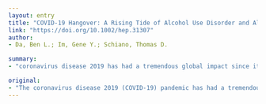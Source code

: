 ```yaml
---
layout: entry
title: "COVID-19 Hangover: A Rising Tide of Alcohol Use Disorder and Alcohol-Associated Liver Disease"
link: "https://doi.org/10.1002/hep.31307"
author:
- Da, Ben L.; Im, Gene Y.; Schiano, Thomas D.

summary:
- "coronavirus disease 2019 has had a tremendous global impact since it began in November of 2019. There are concerns that the COVID-19 pandemic will not affect all equally and some populations will be particularly vulnerable. Relevant to liver disease, patients with alcohol use disorder (AUD) and alcohol-associated liver disease (ALD) may be amongst the populations that are the most severely impacted."

original:
- "The coronavirus disease 2019 (COVID-19) pandemic has had a tremendous global impact since it began in November of 2019. However, there are concerns that the COVID-19 pandemic will not affect all equally and some populations will be particularly vulnerable. Relevant to liver disease, patients with alcohol use disorder (AUD) and alcohol-associated liver disease (ALD) may be amongst the populations that are the most severely impacted. The reasons for this include being at a higher risk of severe COVID-19 infection due to a depressed immune system and high-risk underlying comorbidities, the injurious effect of COVID-19 on the liver, the inability to attend regular visits with providers, diversion of hospital resources, and social isolation leading to psychological decompensation and increased drinking or relapse. As a result, we fear that there will be a dramatic rising tide of alcohol relapse, admissions for decompensated ALD, and an increase in newly diagnosed patients with AUD/ALD post-COVID-19 pandemic. Liver centers should implement pre-emptive strategies such as telehealth and aggressive patient outreach programs now to curb this anticipated problem. Liver transplant programs need to consider offering some leniency to patients with AUD/ALD who cannot obtain alcohol treatment due to the current situation. In conclusion, we expect that the COVID-19 pandemic will be especially detrimental to patients with AUD/ALD and actions need to be taken now to limit the scope of this anticipated problem."
---
```


